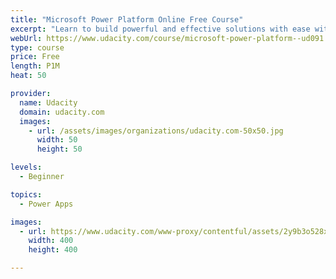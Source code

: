 ```yaml
---
title: "Microsoft Power Platform Online Free Course"
excerpt: "Learn to build powerful and effective solutions with ease with Microsoft Power Platform. Created in partnership with the Microsoft Power Platform team, this course will introduce you to efficient low-code solutions for data analytics, app development, and artificial intelligence. In this course, you'll learn how to build a fully functional Android or iOS app with Power Apps. You'll learn to build an app with a compelling user interface, use a datastore to implement app functionality, and create a workflow with Power Automate, and implement Azure AI Builder."
webUrl: https://www.udacity.com/course/microsoft-power-platform--ud091
type: course
price: Free
length: P1M
heat: 50

provider:
  name: Udacity
  domain: udacity.com
  images:
    - url: /assets/images/organizations/udacity.com-50x50.jpg
      width: 50
      height: 50

levels:
  - Beginner

topics:
  - Power Apps

images:
  - url: https://www.udacity.com/www-proxy/contentful/assets/2y9b3o528xhq/4zQNZsgJwlMD2FuRJHpySm/923245c5ba5d25e2b9a04eae08ec3fc1/woman-working-on-power-apps.jpg
    width: 400
    height: 400

---
```


